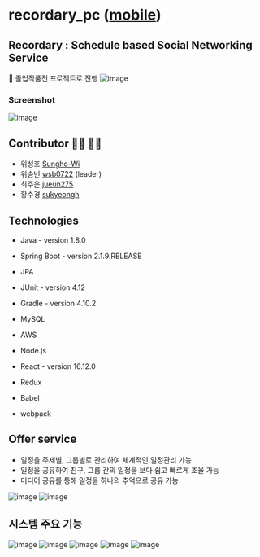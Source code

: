 # recordary_pc ([mobile](https://github.com/Winning-Bean/recordary_mobile))

## Recordary : Schedule based Social Networking Service
:school: 졸업작품전 프로젝트로 진행
![image](https://user-images.githubusercontent.com/53260922/102009393-7a2ce880-3d7a-11eb-958f-2f01a17159cc.png)
### Screenshot
![image](https://user-images.githubusercontent.com/53260922/102015450-018c5300-3d9f-11eb-94c9-77ca75cda48c.png)

## Contributor :man_technologist: :woman_technologist:
- 위성호 [Sungho-Wi](https://github.com/Sungho-Wi)
- 위승빈 [wsb0722](https://github.com/Winning-Bean) (leader)
- 최주은 [jueun275](https://github.com/jueun275)
- 황수경 [sukyeongh](https://github.com/sukyeongh)

## Technologies
- Java - version 1.8.0
- Spring Boot - version 2.1.9.RELEASE
- JPA
- JUnit - version 4.12
- Gradle - version 4.10.2
- MySQL
- AWS

- Node.js
- React - version 16.12.0
- Redux
- Babel
- webpack

## Offer service
- 일정을 주제별, 그룹별로 관리하여 체계적인 일정관리 가능
- 일정을 공유하여 친구, 그룹 간의 일정을 보다 쉽고 빠르게 조율 가능
- 미디어 공유를 통해 일정을 하나의 추억으로 공유 가능

![image](https://user-images.githubusercontent.com/53260922/102009577-af860600-3d7b-11eb-8747-78ffd9875dd4.png)
![image](https://user-images.githubusercontent.com/53260922/102009589-c0367c00-3d7b-11eb-8833-8b4f75d6c648.png)

## 시스템 주요 기능
![image](https://user-images.githubusercontent.com/53260922/102009612-ea883980-3d7b-11eb-8568-306a94679297.png)
![image](https://user-images.githubusercontent.com/53260922/102009621-055aae00-3d7c-11eb-97c0-9475e4827f48.png)
![image](https://user-images.githubusercontent.com/53260922/102009630-0db2e900-3d7c-11eb-859e-84103a31821a.png)
![image](https://user-images.githubusercontent.com/53260922/102009634-15728d80-3d7c-11eb-905f-6fdb57be468c.png)
![image](https://user-images.githubusercontent.com/53260922/102009638-1c999b80-3d7c-11eb-9b85-3a7298a53967.png)
